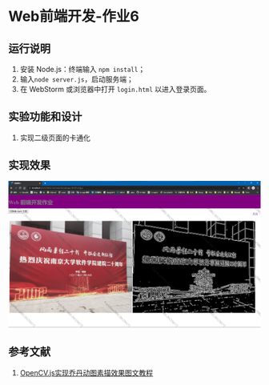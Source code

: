 # Web前端开发-作业6

## 运行说明

1. 安装 Node.js：终端输入 `npm install`；
2. 输入`node server.js`，启动服务端；
3. 在 WebStorm 或浏览器中打开 `login.html` 以进入登录页面。

## 实验功能和设计

1. 实现二级页面的卡通化

## 实现效果

![](README/image-20230118214101360.png)

## 参考文献

1. [OpenCV.js实现乔丹动图素描效果图文教程](https://www.jb51.net/article/257984.htm)
